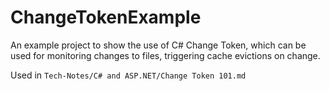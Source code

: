 # ChangeTokenExample
An example project to show the use of C# Change Token, which can be used for monitoring changes to files, triggering cache evictions on change.

Used in `Tech-Notes/C# and ASP.NET/Change Token 101.md`
